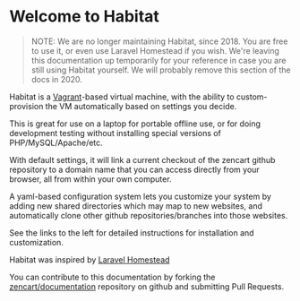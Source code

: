 Welcome to Habitat
==================

>NOTE: We are no longer maintaining Habitat, since 2018. You are free to use it, or even use Laravel Homestead if you wish.
We're leaving this documentation up temporarily for your reference in case you are still using Habitat yourself. We will probably remove this section of the docs in 2020.

Habitat is a [Vagrant](https://www.vagrantup.com/)-based virtual machine, with the ability to custom-provision the VM automatically based on settings you decide.

This is great for use on a laptop for portable offline use, or for doing development testing without installing special versions of PHP/MySQL/Apache/etc.

With default settings, it will link a current checkout of the zencart github repository to a domain name that you can access directly from your browser, all from within your own computer. 

A yaml-based configuration system lets you customize your system by adding new shared directories which may map to new websites, and automatically clone other github repositories/branches into those websites.

See the links to the left for detailed instructions for installation and customization.


Habitat was inspired by [Laravel Homestead](http://github.com/laravel/homestead)

You can contribute to this documentation by forking the [zencart/documentation](https://github.com/zencart/documentation) repository on github and submitting Pull Requests.

